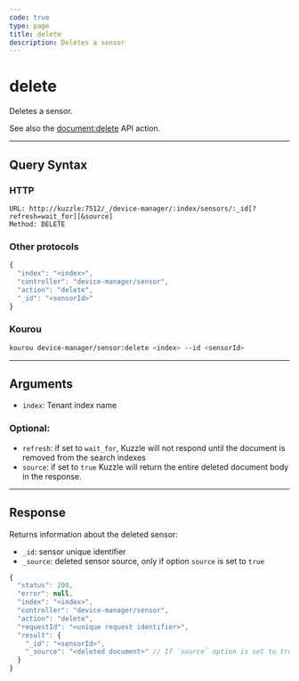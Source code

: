 ```yaml
---
code: true
type: page
title: delete
description: Deletes a sensor
---
```


# delete

Deletes a sensor.

See also the [document:delete](/core/2/api/controllers/document/delete) API action.

---

## Query Syntax

### HTTP

```http
URL: http://kuzzle:7512/_/device-manager/:index/sensors/:_id[?refresh=wait_for][&source]
Method: DELETE
```

### Other protocols

```js
{
  "index": "<index>",
  "controller": "device-manager/sensor",
  "action": "delete",
  "_id": "<sensorId>"
}
```

### Kourou

```bash
kourou device-manager/sensor:delete <index> --id <sensorId>
```

---

## Arguments

- `index`: Tenant index name

### Optional:

- `refresh`: if set to `wait_for`, Kuzzle will not respond until the document is removed from the search indexes
- `source`: if set to `true` Kuzzle will return the entire deleted document body in the response.

---

## Response

Returns information about the deleted sensor:

- `_id`: sensor unique identifier
- `_source`: deleted sensor source, only if option `source` is set to `true`

```js
{
  "status": 200,
  "error": null,
  "index": "<index>",
  "controller": "device-manager/sensor",
  "action": "delete",
  "requestId": "<unique request identifier>",
  "result": {
    "_id": "<sensorId>",
    "_source": "<deleted document>" // If `source` option is set to true
  }
}
```
